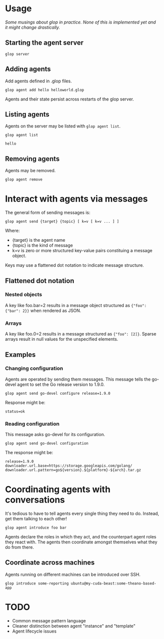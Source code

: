 # Usage

_Some musings about glop in practice. None of this is implemented yet and it
might change drastically._

## Starting the agent server

    glop server

## Adding agents

Add agents defined in .glop files.

    glop agent add hello helloworld.glop

Agents and their state persist across restarts of the glop server.

## Listing agents

Agents on the server may be listed with `glop agent list`.

    glop agent list

    hello

## Removing agents

Agents may be removed.

    glop agent remove 

# Interact with agents via messages

The general form of sending messages is:

    glop agent send {target} {topic} [ k=v [ k=v ... ] ]

Where:
- {target} is the agent name
- {topic} is the kind of message
- k=v is zero or more structured key-value pairs constituing a message object.

Keys may use a flattened dot notation to indicate message structure.

## Flattened dot notation

### Nested objects

A key like foo.bar=2 results in a message object structured as `{"foo": {"bar": 2}}`
when rendered as JSON.

### Arrays

A key like foo.0=2 results in a message structured as `{"foo": [2]}`. Sparse
arrays result in null values for the unspecified elements.

## Examples

### Changing configuration

Agents are operated by sending them messages. This message tells the go-devel
agent to set the Go release version to 1.9.0.

    glop agent send go-devel configure release=1.9.0

Response might be:

    status=ok

### Reading configuration

This message asks go-devel for its configuration.

    glop agent send go-devel configuration

The response might be:

    release=1.9.0
    downloader.url.base=https://storage.googleapis.com/golang/
    downloader.url.pattern=go${version}.${platform}-${arch}.tar.gz

# Coordinating agents with conversations

It's tedious to have to tell agents every single thing they need to do.
Instead, get them talking to each other!

    glop agent introduce foo bar

Agents declare the roles in which they act, and the counterpart agent roles
they react with. The agents then coordinate amongst themselves what they do
from there.



## Coordinate across machines

Agents running on different machines can be introduced over SSH.

    glop introduce some-reporting ubuntu@my-cuda-beast:some-theano-based-app

# TODO

- Common message pattern language
- Cleaner distinction between agent "instance" and "template"
- Agent lifecycle issues
